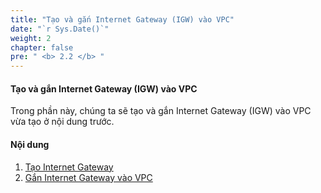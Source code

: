 ```yaml
---
title: "Tạo và gắn Internet Gateway (IGW) vào VPC"
date: "`r Sys.Date()`"
weight: 2
chapter: false
pre: " <b> 2.2 </b> "
---
```


#### Tạo và gắn Internet Gateway (IGW) vào VPC

Trong phần này, chúng ta sẽ tạo và gắn Internet Gateway (IGW) vào VPC vừa tạo ở nội dung trước.

#### Nội dung

1. [Tạo Internet Gateway](2.2.1-CreateIGW/)
2. [Gắn Internet Gateway vào VPC](2.2.2-AttachToVPC/)
